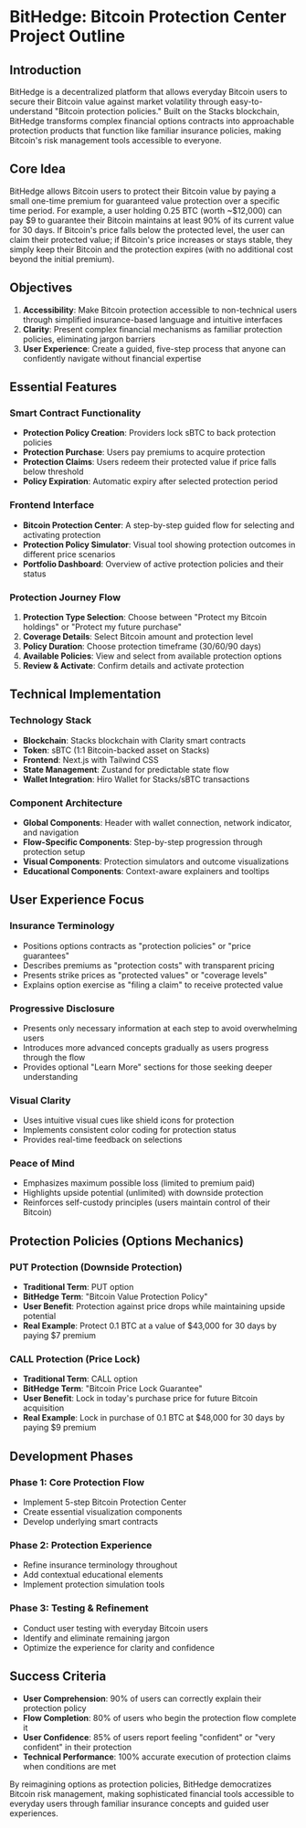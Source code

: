 # BitHedge: Bitcoin Protection Center Project Outline

## Introduction

BitHedge is a decentralized platform that allows everyday Bitcoin users to secure their Bitcoin value against market volatility through easy-to-understand "Bitcoin protection policies." Built on the Stacks blockchain, BitHedge transforms complex financial options contracts into approachable protection products that function like familiar insurance policies, making Bitcoin's risk management tools accessible to everyone.

## Core Idea

BitHedge allows Bitcoin users to protect their Bitcoin value by paying a small one-time premium for guaranteed value protection over a specific time period. For example, a user holding 0.25 BTC (worth ~$12,000) can pay $9 to guarantee their Bitcoin maintains at least 90% of its current value for 30 days. If Bitcoin's price falls below the protected level, the user can claim their protected value; if Bitcoin's price increases or stays stable, they simply keep their Bitcoin and the protection expires (with no additional cost beyond the initial premium).

## Objectives

1. **Accessibility**: Make Bitcoin protection accessible to non-technical users through simplified insurance-based language and intuitive interfaces
2. **Clarity**: Present complex financial mechanisms as familiar protection policies, eliminating jargon barriers
3. **User Experience**: Create a guided, five-step process that anyone can confidently navigate without financial expertise

## Essential Features

### Smart Contract Functionality

- **Protection Policy Creation**: Providers lock sBTC to back protection policies
- **Protection Purchase**: Users pay premiums to acquire protection
- **Protection Claims**: Users redeem their protected value if price falls below threshold
- **Policy Expiration**: Automatic expiry after selected protection period

### Frontend Interface

- **Bitcoin Protection Center**: A step-by-step guided flow for selecting and activating protection
- **Protection Policy Simulator**: Visual tool showing protection outcomes in different price scenarios
- **Portfolio Dashboard**: Overview of active protection policies and their status

### Protection Journey Flow

1. **Protection Type Selection**: Choose between "Protect my Bitcoin holdings" or "Protect my future purchase"
2. **Coverage Details**: Select Bitcoin amount and protection level
3. **Policy Duration**: Choose protection timeframe (30/60/90 days)
4. **Available Policies**: View and select from available protection options
5. **Review & Activate**: Confirm details and activate protection

## Technical Implementation

### Technology Stack

- **Blockchain**: Stacks blockchain with Clarity smart contracts
- **Token**: sBTC (1:1 Bitcoin-backed asset on Stacks)
- **Frontend**: Next.js with Tailwind CSS
- **State Management**: Zustand for predictable state flow
- **Wallet Integration**: Hiro Wallet for Stacks/sBTC transactions

### Component Architecture

- **Global Components**: Header with wallet connection, network indicator, and navigation
- **Flow-Specific Components**: Step-by-step progression through protection setup
- **Visual Components**: Protection simulators and outcome visualizations
- **Educational Components**: Context-aware explainers and tooltips

## User Experience Focus

### Insurance Terminology

- Positions options contracts as "protection policies" or "price guarantees"
- Describes premiums as "protection costs" with transparent pricing
- Presents strike prices as "protected values" or "coverage levels"
- Explains option exercise as "filing a claim" to receive protected value

### Progressive Disclosure

- Presents only necessary information at each step to avoid overwhelming users
- Introduces more advanced concepts gradually as users progress through the flow
- Provides optional "Learn More" sections for those seeking deeper understanding

### Visual Clarity

- Uses intuitive visual cues like shield icons for protection
- Implements consistent color coding for protection status
- Provides real-time feedback on selections

### Peace of Mind

- Emphasizes maximum possible loss (limited to premium paid)
- Highlights upside potential (unlimited) with downside protection
- Reinforces self-custody principles (users maintain control of their Bitcoin)

## Protection Policies (Options Mechanics)

### PUT Protection (Downside Protection)

- **Traditional Term**: PUT option
- **BitHedge Term**: "Bitcoin Value Protection Policy"
- **User Benefit**: Protection against price drops while maintaining upside potential
- **Real Example**: Protect 0.1 BTC at a value of $43,000 for 30 days by paying $7 premium

### CALL Protection (Price Lock)

- **Traditional Term**: CALL option
- **BitHedge Term**: "Bitcoin Price Lock Guarantee"
- **User Benefit**: Lock in today's purchase price for future Bitcoin acquisition
- **Real Example**: Lock in purchase of 0.1 BTC at $48,000 for 30 days by paying $9 premium

## Development Phases

### Phase 1: Core Protection Flow

- Implement 5-step Bitcoin Protection Center
- Create essential visualization components
- Develop underlying smart contracts

### Phase 2: Protection Experience

- Refine insurance terminology throughout
- Add contextual educational elements
- Implement protection simulation tools

### Phase 3: Testing & Refinement

- Conduct user testing with everyday Bitcoin users
- Identify and eliminate remaining jargon
- Optimize the experience for clarity and confidence

## Success Criteria

- **User Comprehension**: 90% of users can correctly explain their protection policy
- **Flow Completion**: 80% of users who begin the protection flow complete it
- **User Confidence**: 85% of users report feeling "confident" or "very confident" in their protection
- **Technical Performance**: 100% accurate execution of protection claims when conditions are met

By reimagining options as protection policies, BitHedge democratizes Bitcoin risk management, making sophisticated financial tools accessible to everyday users through familiar insurance concepts and guided user experiences.
